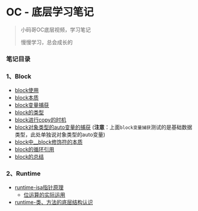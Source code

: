 # OC - 底层学习笔记

> 小码哥OC底层视频，学习笔记
> 
> 慢慢学习，总会成长的

### 笔记目录

### 1、Block
- [block使用](./block/block0/block0)
- [block本质](./block/block1/block1)
- [block变量捕获](./block/block2/block2)
- [block的类型](./block/block3/block3)
- [block进行copy的时机](./block/block4/block4)
- [block对象类型的auto变量的捕获](./block/block5/block5) (**注意**：上面`block变量捕获`测试的是基础数据类型，此处单独说对象类型的auto变量)
- [block中__block修饰符的本质](./block/block6/block6)
- [block的循环引用](./block/block7/block7)
- [block的总结](./block/block-总结/block-总结)

### 2、Runtime
- [runtime-isa指针原理](./runtime/runtime1/runtime1)
    - [位运算的实际运用](./runtime/runtime1/bitOperation/bitOperation)
- [runtime-类、方法的底层结构认识](./runtime/runtime2/runtime2)
